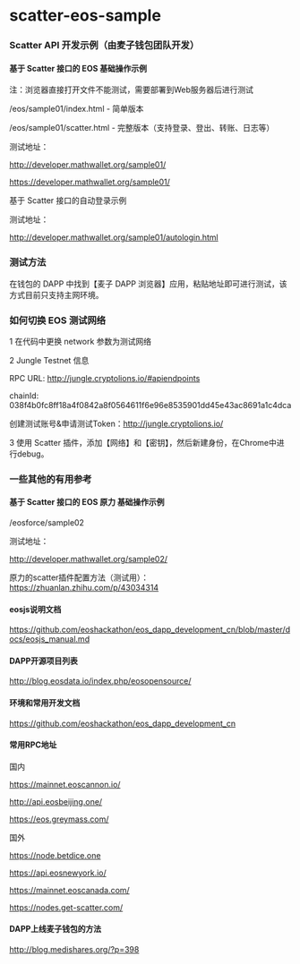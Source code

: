 # scatter-eos-sample

### Scatter API 开发示例（由麦子钱包团队开发）

#### 基于 Scatter 接口的 EOS 基础操作示例

注：浏览器直接打开文件不能测试，需要部署到Web服务器后进行测试

/eos/sample01/index.html - 简单版本

/eos/sample01/scatter.html - 完整版本（支持登录、登出、转账、日志等）

测试地址：

http://developer.mathwallet.org/sample01/

https://developer.mathwallet.org/sample01/

基于 Scatter 接口的自动登录示例

测试地址：

http://developer.mathwallet.org/sample01/autologin.html


### 测试方法

在钱包的 DAPP 中找到【麦子 DAPP 浏览器】应用，粘贴地址即可进行测试，该方式目前只支持主网环境。


### 如何切换 EOS 测试网络

1 在代码中更换 network 参数为测试网络

2 Jungle Testnet 信息

RPC URL: http://jungle.cryptolions.io/#apiendpoints

chainId: 038f4b0fc8ff18a4f0842a8f0564611f6e96e8535901dd45e43ac8691a1c4dca

创建测试账号&申请测试Token：http://jungle.cryptolions.io/

3 使用 Scatter 插件，添加【网络】和【密钥】，然后新建身份，在Chrome中进行debug。


### 一些其他的有用参考

#### 基于 Scatter 接口的 EOS 原力 基础操作示例

/eosforce/sample02

测试地址：

http://developer.mathwallet.org/sample02/

原力的scatter插件配置方法（测试用）： https://zhuanlan.zhihu.com/p/43034314

#### eosjs说明文档

https://github.com/eoshackathon/eos_dapp_development_cn/blob/master/docs/eosjs_manual.md

#### DAPP开源项目列表

http://blog.eosdata.io/index.php/eosopensource/

#### 环境和常用开发文档

https://github.com/eoshackathon/eos_dapp_development_cn

#### 常用RPC地址

国内

https://mainnet.eoscannon.io/

http://api.eosbeijing.one/

https://eos.greymass.com/

国外

https://node.betdice.one

https://api.eosnewyork.io/

https://mainnet.eoscanada.com/

https://nodes.get-scatter.com/

#### DAPP上线麦子钱包的方法

http://blog.medishares.org/?p=398